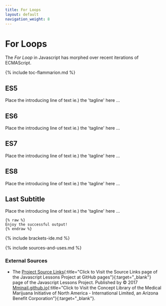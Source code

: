 ```yaml
---
title: For Loops
layout: default
navigation_weight: 8
---
```

# For Loops

The *For Loop* in Javascript has morphed over recent iterations of ECMAScript.

{% include toc-flammarion.md %}

## ES5

Place the introducing line of text ie.) the 'tagline' here ...

## ES6

Place the introducing line of text ie.) the 'tagline' here ...

## ES7

Place the introducing line of text ie.) the 'tagline' here ...

## ES8

Place the introducing line of text ie.) the 'tagline' here ...

## Last Subtitle

Place the introducing line of text ie.) the 'tagline' here ...

```liquid
{% raw %}
Enjoy the successful output!
{% endraw %}
```

{% include brackets-ide.md %}

{% include sources-and-uses.md %}

### External Sources

- The [Project Source Links](https://mminail.github.io/Javascript/Source-Javascript-Links.htm){:title="Click to Visit the Source Links page of the Javascript Lessons Project at GitHub pages"}{:target="_blank"} page of the Javascript Lessons Project. Published by © 2017 [Mminail.github.io](https://mminail.github.io/){:title="Click to Visit the Concept Library of the Medical Marijuana Initiative of North America - International Limited, an Arizona Benefit Corporation"}{:target="_blank"}.
